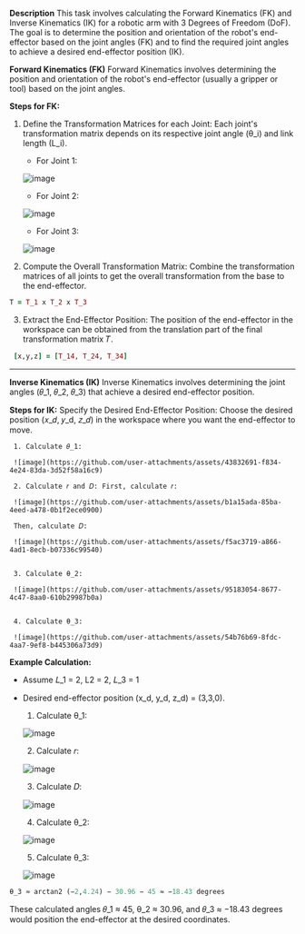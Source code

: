 **Description**
This task involves calculating the Forward Kinematics (FK) and Inverse Kinematics (IK) for a robotic arm with 3 Degrees of Freedom (DoF). The goal is to determine the position and orientation of the robot's end-effector based on the joint angles (FK) and to find the required joint angles to achieve a desired end-effector position (IK).

**Forward Kinematics (FK)**
Forward Kinematics involves determining the position and orientation of the robot's end-effector (usually a gripper or tool) based on the joint angles.

**Steps for FK:**
1. Define the Transformation Matrices for each Joint: Each joint's transformation matrix depends on its respective joint angle (θ_i) and link length (L_i).

      * For Joint 1:
        
      ![image](https://github.com/user-attachments/assets/061922bd-f6fe-42ae-9ca6-e7f8c60fcbd2)
      
      * For Joint 2:
      
      ![image](https://github.com/user-attachments/assets/c70028eb-e0f6-4c11-a2ea-093a7e4c4753)
      
      * For Joint 3:
        
      ![image](https://github.com/user-attachments/assets/b950acd5-4440-41d9-aed5-ce5dc1af84d8)

2. Compute the Overall Transformation Matrix: Combine the transformation matrices of all joints to get the overall transformation from the base to the end-effector.
 ```ruby
T = T_1 x T_2 x T_3
```
3. Extract the End-Effector Position: The position of the end-effector in the workspace can be obtained from the translation part of the final transformation matrix 𝑇.
```ruby
 [x,y,z] = [T_14, T_24, T_34]
```


************************************************************


**Inverse Kinematics (IK)**
Inverse Kinematics involves determining the joint angles (𝜃_1, 𝜃_2, 𝜃_3) that achieve a desired end-effector position.

**Steps for IK:**
 Specify the Desired End-Effector Position: Choose the desired position (𝑥_𝑑, 𝑦_d, 𝑧_𝑑) in the workspace where you want the end-effector to move.
     
     1. Calculate 𝜃_1:
     
     ![image](https://github.com/user-attachments/assets/43832691-f834-4e24-83da-3d52f58a16c9)
     
     2. Calculate 𝑟 and 𝐷: First, calculate 𝑟:
     
     ![image](https://github.com/user-attachments/assets/b1a15ada-85ba-4eed-a478-0b1f2ece0900)
     
     Then, calculate 𝐷:
     
     ![image](https://github.com/user-attachments/assets/f5ac3719-a866-4ad1-8ecb-b07336c99540)
     
     
     3. Calculate θ_2:
     
     ![image](https://github.com/user-attachments/assets/95183054-8677-4c47-8aa0-610b29987b0a)
     
     
     4. Calculate θ_3:
     
     ![image](https://github.com/user-attachments/assets/54b76b69-8fdc-4aa7-9ef8-b445306a73d9)


**Example Calculation:**
* Assume 𝐿_1 = 2, L2 = 2, 𝐿_3 = 1
* Desired end-effector position (x_d, y_d, z_d) = (3,3,0).

     1. Calculate θ_1:
        
     ![image](https://github.com/user-attachments/assets/25ebe478-9a42-4d26-819f-cee43256100a)
     
     
     2. Calculate 𝑟:
     
     ![image](https://github.com/user-attachments/assets/8c74abd9-711f-4677-93de-51dffe721ac9)
     
     3. Calculate 𝐷:
     
     ![image](https://github.com/user-attachments/assets/b4d47e76-5bf9-43f3-9ca9-1e527c9a5fd7)
     
     4. Calculate θ_2:
        
     ![image](https://github.com/user-attachments/assets/0af28014-7cf4-4a96-8c7c-3da414cd5611)
     
     
     5. Calculate θ_3:
     
     ![image](https://github.com/user-attachments/assets/f34e17f9-7db7-42b5-8fab-4d8708975d74)

```ruby
θ_3 ≈ arctan2 (−2,4.24) − 30.96 − 45 ≈ −18.43 degrees
```
These calculated angles 𝜃_1 ≈ 45, θ_2 ≈ 30.96, and 𝜃_3 ≈ −18.43 degrees would position the end-effector at the desired coordinates.
